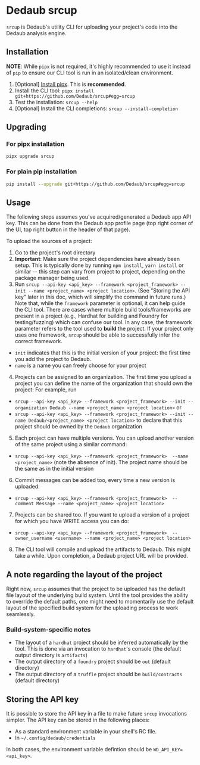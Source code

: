 # Dedaub srcup

`srcup` is Dedaub's utility CLI for uploading your project's code into the Dedaub analysis engine.

## Installation

**NOTE**: While `pipx` is not required, it's highly recommended to use it instead of `pip` to ensure our
CLI tool is run in an isolated/clean environment. 

1. [Optional] [Install pipx](https://pypa.github.io/pipx/). This is **recommended**.
2. Install the CLI tool: `pipx install git+https://github.com/Dedaub/srcup#egg=srcup`
3. Test the installation: `srcup --help`
4. [Optional] Install the CLI completions: `srcup --install-completion`


## Upgrading

### For pipx installation
```bash
pipx upgrade srcup
```

### For plain pip installation
```bash
pip install --upgrade git+https://github.com/Dedaub/srcup#egg=srcup
```

## Usage

The following steps assumes you've acquired/generated a Dedaub app API key. This can be done from the Dedaub app
profile page (top right corner of the UI, top right button in the header of that page).

To upload the sources of a project:
1. Go to the project's root directory
2. **Important**: Make sure the project dependencies have already been setup. This is typically done by running
`npm install`, `yarn install` or similar -- this step can vary from project to project, depending on the package
manager being used.
3. Run `srcup --api-key <api_key> --framework <project_framework> --init --name <project_name> <project location>`. (See "Storing the API key" later in this doc, 
which will simplify the command in future runs.) Note that, while the `framework`
parameter is optional, it can help guide the CLI tool. There are cases where multiple build tools/frameworks are
present in a project (e.g., Hardhat for building and Foundry for testing/fuzzing) which can confuse our tool. In
any case, the framework parameter refers to the tool used to **build** the project. If your project only uses one
framework, `srcup` should be able to successfully infer the correct framework.
  * `init` indicates that this is the initial version of your project: the first time you add the project to Dedaub.
  * `name` is a name you can freely choose for your project
4. Projects can be assigned to an organization. The first time you upload a project you can define the name of the organization that should own the project:
For example, run 
  * `srcup --api-key <api_key> --framework <project_framework> --init --organization Dedaub --name <project_name> <project location>`  or 
  * `srcup --api-key <api_key> --framework <project_framework> --init --name Dedaub/<project_name> <project location>` 
to declare that this project should be owned by the `Dedaub` organization

5. Each project can have multiple versions. You can upload another version of the same project using a similar command:
 * `srcup --api-key <api_key> --framework <project_framework>  --name <project_name>` (note the absence of init). The project
name should be the same as in the initial version
6. Commit messages can be added too, every time a new version is uploaded:
  * `srcup --api-key <api_key> --framework <project_framework>  --comment Message --name <project_name> <project location>`
7. Projects can be shared too. If you want to upload a version of a project for which you have WRITE access you can do:
 * `srcup --api-key <api_key> --framework <project_framework>  --owner_username <username> --name <project_name> <project location>`
8. The CLI tool will compile and upload the artifacts to Dedaub. This might take a while. Upon completion, a
Dedaub project URL will be provided.

## A note regarding the layout of the project
Right now, `srcup` assumes that the project to be uploaded has the default file layout of the underlying build system. Until the tool provides the ability to override the default paths,
one might need to momentarily use the default layout of the specified build system for the uploading process to work seamlessly.

### Build-system-specific notes
- The layout of a `hardhat` project should be inferred automatically by the tool. This is done via an invocation to `hardhat`'s console (the default output directory is `artifacts`)
- The output directory of a `foundry` project should be `out` (default directory)
- The output directory of a `truffle` project should be `build/contracts` (default directory)

## Storing the API key

It is possible to store the API key in a file to make future `srcup` invocations simpler. The API key can be stored
in the following places:
- As a standard environment variable in your shell's RC file.
- In `~/.config/dedaub/credentials`

In both cases, the environment variable defintion should be `WD_API_KEY=<api_key>`.
